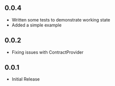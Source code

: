 ## 0.0.4

* Written some tests to demonstrate working state
* Added a simple example

## 0.0.2

* Fixing issues with ContractProvider

## 0.0.1

* Initial Release
